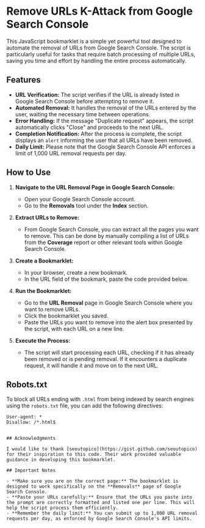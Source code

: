 # Remove URLs K-Attack from Google Search Console

This JavaScript bookmarklet is a simple yet powerful tool designed to automate the removal of URLs from Google Search Console. The script is particularly useful for tasks that require batch processing of multiple URLs, saving you time and effort by handling the entire process automatically.

## Features

- **URL Verification:** The script verifies if the URL is already listed in Google Search Console before attempting to remove it.
- **Automated Removal:** It handles the removal of the URLs entered by the user, waiting the necessary time between operations.
- **Error Handling:** If the message "Duplicate request" appears, the script automatically clicks "Close" and proceeds to the next URL.
- **Completion Notification:** After the process is complete, the script displays an `alert` informing the user that all URLs have been removed.
- **Daily Limit:** Please note that the Google Search Console API enforces a limit of 1,000 URL removal requests per day.

## How to Use

1. **Navigate to the URL Removal Page in Google Search Console:**
   - Open your Google Search Console account.
   - Go to the **Removals** tool under the **Index** section.

2. **Extract URLs to Remove:**
   - From Google Search Console, you can extract all the pages you want to remove. This can be done by manually compiling a list of URLs from the **Coverage** report or other relevant tools within Google Search Console.

3. **Create a Bookmarklet:**
   - In your browser, create a new bookmark.
   - In the URL field of the bookmark, paste the code provided below.

4. **Run the Bookmarklet:**
   - Go to the **URL Removal** page in Google Search Console where you want to remove URLs.
   - Click the bookmarklet you saved.
   - Paste the URLs you want to remove into the alert box presented by the script, with each URL on a new line.

5. **Execute the Process:**
   - The script will start processing each URL, checking if it has already been removed or is pending removal. If it encounters a duplicate request, it will handle it and move on to the next URL.

## Robots.txt
To block all URLs ending with `.html` from being indexed by search engines using the `robots.txt` file, you can add the following directives:

```plaintext
User-agent: *
Disallow: /*.html$


## Acknowledgments

I would like to thank [seoutopico](https://gist.github.com/seoutopico) for their inspiration to this code. Their work provided valuable guidance in developing this bookmarklet.

## Important Notes

- **Make sure you are on the correct page:** The bookmarklet is designed to work specifically on the **Removals** page of Google Search Console.
- **Paste your URLs carefully:** Ensure that the URLs you paste into the prompt are correctly formatted and listed one per line. This will help the script process them efficiently.
- **Remember the daily limit:** You can submit up to 1,000 URL removal requests per day, as enforced by Google Search Console's API limits.
